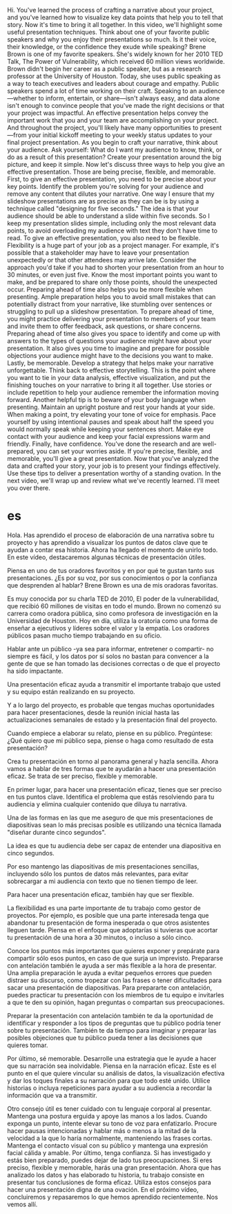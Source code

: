 
Hi. You've learned the process of crafting a narrative about your project, and you've learned how to visualize key data points that help you to tell that story. Now it's time to bring it all together. In this video, we'll highlight some useful presentation techniques. Think about one of your favorite public speakers and why you enjoy their presentations so much. Is it their voice, their knowledge, or the confidence they exude while speaking? Brene Brown is one of my favorite speakers. She's widely known for her 2010 TED Talk, The Power of Vulnerability, which received 60 million views worldwide. Brown didn't begin her career as a public speaker, but as a research professor at the University of Houston. Today, she uses public speaking as a way to teach executives and leaders about courage and empathy. Public speakers spend a lot of time working on their craft. Speaking to an audience—whether to inform, entertain, or share—isn't always easy, and data alone isn't enough to convince people that you've made the right decisions or that your project was impactful. An effective presentation helps convey the important work that you and your team are accomplishing on your project. And throughout the project, you'll likely have many opportunities to present—from your initial kickoff meeting to your weekly status updates to your final project presentation. As you begin to craft your narrative, think about your audience. Ask yourself: What do I want my audience to know, think, or do as a result of this presentation? Create your presentation around the big picture, and keep it simple. Now let's discuss three ways to help you give an effective presentation. Those are being precise, flexible, and memorable. First, to give an effective presentation, you need to be precise about your key points. Identify the problem you're solving for your audience and remove any content that dilutes your narrative. One way I ensure that my slideshow presentations are as precise as they can be is by using a technique called "designing for five seconds." The idea is that your audience should be able to understand a slide within five seconds. So I keep my presentation slides simple, including only the most relevant data points, to avoid overloading my audience with text they don't have time to read. To give an effective presentation, you also need to be flexible. Flexibility is a huge part of your job as a project manager. For example, it's possible that a stakeholder may have to leave your presentation unexpectedly or that other attendees may arrive late. Consider the approach you'd take if you had to shorten your presentation from an hour to 30 minutes, or even just five. Know the most important points you want to make, and be prepared to share only those points, should the unexpected occur. Preparing ahead of time also helps you be more flexible when presenting. Ample preparation helps you to avoid small mistakes that can potentially distract from your narrative, like stumbling over sentences or struggling to pull up a slideshow presentation. To prepare ahead of time, you might practice delivering your presentation to members of your team and invite them to offer feedback, ask questions, or share concerns. Preparing ahead of time also gives you space to identify and come up with answers to the types of questions your audience might have about your presentation. It also gives you time to imagine and prepare for possible objections your audience might have to the decisions you want to make. Lastly, be memorable. Develop a strategy that helps make your narrative unforgettable. Think back to effective storytelling. This is the point where you want to tie in your data analysis, effective visualization, and put the finishing touches on your narrative to bring it all together. Use stories or include repetition to help your audience remember the information moving forward. Another helpful tip is to beware of your body language when presenting. Maintain an upright posture and rest your hands at your side. When making a point, try elevating your tone of voice for emphasis. Pace yourself by using intentional pauses and speak about half the speed you would normally speak while keeping your sentences short. Make eye contact with your audience and keep your facial expressions warm and friendly. Finally, have confidence. You've done the research and are well-prepared, you can set your worries aside. If you're precise, flexible, and memorable, you'll give a great presentation. Now that you've analyzed the data and crafted your story, your job is to present your findings effectively. Use these tips to deliver a presentation worthy of a standing ovation. In the next video, we'll wrap up and review what we've recently learned. I'll meet you over there.
# es


Hola. Has aprendido el proceso de elaboración de una narrativa sobre tu proyecto y has aprendido a visualizar los puntos de datos clave que te ayudan a contar esa historia. Ahora ha llegado el momento de unirlo todo. En este vídeo, destacaremos algunas técnicas de presentación útiles.

Piensa en uno de tus oradores favoritos y en por qué te gustan tanto sus presentaciones. 
¿Es por su voz, por sus conocimientos o por la confianza que desprenden al hablar? Brene Brown es una de mis oradoras favoritas.

Es muy conocida por su charla TED de 2010, El poder de la vulnerabilidad, que recibió 60 millones de visitas en todo el mundo. Brown no comenzó su carrera como oradora pública, sino como profesora de investigación en la Universidad de Houston. Hoy en día, utiliza la oratoria como una forma de enseñar a ejecutivos y líderes sobre el valor y la empatía. Los oradores públicos pasan mucho tiempo trabajando en su oficio.

Hablar ante un público -ya sea para informar, entretener o compartir- no siempre es fácil, y los datos por sí solos no bastan para convencer a la gente de que se han tomado las decisiones correctas o de que el proyecto ha sido impactante.

Una presentación eficaz ayuda a transmitir el importante trabajo que usted y su equipo están realizando en su proyecto.

Y a lo largo del proyecto, es probable que tengas muchas oportunidades para hacer presentaciones, desde la reunión inicial hasta las actualizaciones semanales de estado y la presentación final del proyecto.

Cuando empiece a elaborar su relato, piense en su público. Pregúntese: ¿Qué quiero que mi público sepa, piense o haga como resultado de esta presentación? 

Crea tu presentación en torno al panorama general y hazla sencilla. Ahora vamos a hablar de tres formas que te ayudarán a hacer una presentación eficaz. Se trata de ser preciso, flexible y memorable.

En primer lugar, para hacer una presentación eficaz, tienes que ser preciso en tus puntos clave.
Identifica el problema que estás resolviendo para tu audiencia y elimina cualquier contenido que diluya tu narrativa.

Una de las formas en las que me aseguro de que mis presentaciones de diapositivas sean lo más precisas posible es utilizando una técnica llamada "diseñar durante cinco segundos".

La idea es que tu audiencia debe ser capaz de entender una diapositiva en cinco segundos.

Por eso mantengo las diapositivas de mis presentaciones sencillas, incluyendo sólo los puntos de datos más relevantes, para evitar sobrecargar a mi audiencia con texto que no tienen tiempo de leer.

Para hacer una presentación eficaz, también hay que ser flexible.

La flexibilidad es una parte importante de tu trabajo como gestor de proyectos. Por ejemplo, es posible que una parte interesada tenga que abandonar tu presentación de forma inesperada o que otros asistentes lleguen tarde. Piensa en el enfoque que adoptarías si tuvieras que acortar tu presentación de una hora a 30 minutos, o incluso a sólo cinco. 

Conoce los puntos más importantes que quieres exponer y prepárate para compartir sólo esos puntos, en caso de que surja un imprevisto. Prepararse con antelación también le ayuda a ser más flexible a la hora de presentar. Una amplia preparación le ayuda a evitar pequeños errores que pueden distraer su discurso, como tropezar con las frases o tener dificultades para sacar una presentación de diapositivas. Para prepararte con antelación, puedes practicar tu presentación con los miembros de tu equipo e invitarles a que te den su opinión, hagan preguntas o compartan sus preocupaciones.

Preparar la presentación con antelación también te da la oportunidad de identificar y responder a los tipos de preguntas que tu público podría tener sobre tu presentación. También te da tiempo para imaginar y preparar las posibles objeciones que tu público pueda tener a las decisiones que quieres tomar.

Por último, sé memorable. Desarrolle una estrategia que le ayude a hacer que su narración sea inolvidable. Piensa en la narración eficaz. Este es el punto en el que quiere vincular su análisis de datos, la visualización efectiva y dar los toques finales a su narración para que todo esté unido. Utilice historias o incluya repeticiones para ayudar a su audiencia a recordar la información que va a transmitir.

Otro consejo útil es tener cuidado con tu lenguaje corporal al presentar. Mantenga una postura erguida y apoye las manos a los lados. Cuando exponga un punto, intente elevar su tono de voz para enfatizarlo. Procure hacer pausas intencionadas y hablar más o menos a la mitad de la velocidad a la que lo haría normalmente, manteniendo las frases cortas. Mantenga el contacto visual con su público y mantenga una expresión facial cálida y amable. Por último, tenga confianza. Si has investigado y estás bien preparado, puedes dejar de lado tus preocupaciones. Si eres preciso, flexible y memorable, harás una gran presentación. Ahora que has analizado los datos y has elaborado tu historia, tu trabajo consiste en presentar tus conclusiones de forma eficaz. Utiliza estos consejos para hacer una presentación digna de una ovación. En el próximo vídeo, concluiremos y repasaremos lo que hemos aprendido recientemente. Nos vemos allí.